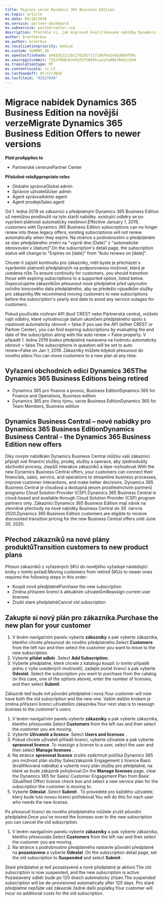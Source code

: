 ```yaml
---
title: Migrace verze Dynamics 365 Business Edition
ms.topic: article
ms.date: 05/18/2020
ms.service: partner-dashboard
ms.subservice: partnercenter-csp
description: Přečtěte si, jak migrovat kvalifikované nabídky Dynamics 365 Business Edition do novějších verzí, než vyprší jejich platnost.
author: BrentSerbus
ms.author: brserbus
ms.localizationpriority: medium
ms.custom: SEOMAY.20
ms.openlocfilehash: d441d121c28c2762d1f1c71d6f6a1e81d089f99c
ms.sourcegitcommit: 7153f0b8c67efd35f58695ca2a7e00e70da1c5e9
ms.translationtype: MT
ms.contentlocale: cs-CZ
ms.lasthandoff: 07/17/2020
ms.locfileid: "92527030"
---
```

# <a name="migrate-dynamics-365-business-edition-offers-to-newer-versions"></a><span data-ttu-id="5eff6-103">Migrace nabídek Dynamics 365 Business Edition na novější verze</span><span class="sxs-lookup"><span data-stu-id="5eff6-103">Migrate Dynamics 365 Business Edition Offers to newer versions</span></span>

<span data-ttu-id="5eff6-104">**Platí pro**</span><span class="sxs-lookup"><span data-stu-id="5eff6-104">**Applies to**</span></span>

- <span data-ttu-id="5eff6-105">Partnerské centrum</span><span class="sxs-lookup"><span data-stu-id="5eff6-105">Partner Center</span></span>

<span data-ttu-id="5eff6-106">**Příslušné role**</span><span class="sxs-lookup"><span data-stu-id="5eff6-106">**Appropriate roles**</span></span>
- <span data-ttu-id="5eff6-107">Globální správce</span><span class="sxs-lookup"><span data-stu-id="5eff6-107">Global admin</span></span>
- <span data-ttu-id="5eff6-108">Správce uživatelů</span><span class="sxs-lookup"><span data-stu-id="5eff6-108">User admin</span></span>
- <span data-ttu-id="5eff6-109">Agent správce</span><span class="sxs-lookup"><span data-stu-id="5eff6-109">Admin agent</span></span>
- <span data-ttu-id="5eff6-110">Agent prodeje</span><span class="sxs-lookup"><span data-stu-id="5eff6-110">Sales agent</span></span>

<span data-ttu-id="5eff6-111">Od 1. ledna 2019 se zákazníci s předplatným Dynamics 365 Business Edition už nemůžou prodloužit na tyto starší nabídky. existující odběry se po vypršení platnosti automaticky neobnoví.</span><span class="sxs-lookup"><span data-stu-id="5eff6-111">Effective January 1, 2019, customers with Dynamics 365 Business Edition subscriptions can no longer renew into these legacy offers; existing subscriptions will not renew automatically when they expire.</span></span> <span data-ttu-id="5eff6-112">Na stránce s podrobnostmi o předplatném se stav předplatného změní na "vyprší dne [Date]" z "automatické obnovování v [datum]".</span><span class="sxs-lookup"><span data-stu-id="5eff6-112">On the subscription's detail page, the subscription status will change to "Expires on [date]" from "Auto renews on [date]".</span></span>

<span data-ttu-id="5eff6-113">Chcete-li zajistit kontinuitu pro zákazníky, měli byste je přecházet s vypršením platnosti předplatných na podporovanou možnost, která je uvedena níže.</span><span class="sxs-lookup"><span data-stu-id="5eff6-113">To ensure continuity for customers, you should transition those with expiring subscriptions to a supported option, listed below.</span></span> <span data-ttu-id="5eff6-114">Doporučujeme zákazníkům přesunout nové předplatné před uplynutím ročního koncového data předplatného, aby se předešlo výpadkům služby pro zákazníky.</span><span class="sxs-lookup"><span data-stu-id="5eff6-114">We recommend moving customers to new subscriptions before the subscription's yearly end date to avoid any service outages for customers.</span></span>

<span data-ttu-id="5eff6-115">Pokud používáte rozhraní API (buď CREST nebo Partnerská centra), můžete najít odběry, které vyhodnocuje datum ukončení předplatného spolu s vlastností automaticky obnovit = false.</span><span class="sxs-lookup"><span data-stu-id="5eff6-115">If you use the API (either CREST or Partner Center), you can find expiring subscriptions by evaluating the end date of the subscription along with the auto renew = False property.</span></span> <span data-ttu-id="5eff6-116">V případě 1. ledna 2019 budou předplatná nastavena na hodnotu automaticky obnovit = false.</span><span class="sxs-lookup"><span data-stu-id="5eff6-116">The subscriptions in question will be set to auto renew=False on Jan 1, 2019.</span></span> <span data-ttu-id="5eff6-117">Zákazníky můžete kdykoli přesunout do nového plánu.</span><span class="sxs-lookup"><span data-stu-id="5eff6-117">You can move customers to a new plan at any time.</span></span> 

## <a name="the-dynamics-365-business-editions-being-retired"></a><span data-ttu-id="5eff6-118">Vyřazení obchodních edicí Dynamics 365</span><span class="sxs-lookup"><span data-stu-id="5eff6-118">The Dynamics 365 Business Editions being retired</span></span>

- <span data-ttu-id="5eff6-119">Dynamics 365 pro finance a provoz, Business Edition</span><span class="sxs-lookup"><span data-stu-id="5eff6-119">Dynamics 365 for Finance and Operations, Business edition</span></span>
- <span data-ttu-id="5eff6-120">Dynamics 365 pro členy týmu, verze Business Edition</span><span class="sxs-lookup"><span data-stu-id="5eff6-120">Dynamics 365 for Team Members, Business edition</span></span>

## <a name="dynamics-business-central---the-dynamics-365-business-edition-new-offers"></a><span data-ttu-id="5eff6-121">Dynamics Business Central – nové nabídky pro Dynamics 365 Business Edition</span><span class="sxs-lookup"><span data-stu-id="5eff6-121">Dynamics Business Central - the Dynamics 365 Business Edition new offers</span></span>

<span data-ttu-id="5eff6-122">Díky novým nabídkám Dynamics Business Central můžou vaši zákazníci připojit své finanční služby, prodej, služby a operace, aby zjednodušily obchodní procesy, zlepšili interakce zákazníků a lépe rozhodovat.</span><span class="sxs-lookup"><span data-stu-id="5eff6-122">With the new Dynamics Business Central offers, your customers can connect their financials, sales, service, and operations to streamline business processes, improve customer interactions, and make better decisions.</span></span> <span data-ttu-id="5eff6-123">Dynamics 365 Business Central je cloudová a dostupná jenom prostřednictvím partnerů programu Cloud Solution Provider (CSP).</span><span class="sxs-lookup"><span data-stu-id="5eff6-123">Dynamics 365 Business Central is cloud-based and available through Cloud Solution Provider (CSP) program partners only.</span></span>
<span data-ttu-id="5eff6-124">Zákazníci Dynamics 365 Business Edition mají nárok na zlevněné přechody na nové nabídky Business Central do 30. června 2020.</span><span class="sxs-lookup"><span data-stu-id="5eff6-124">Dynamics 365 Business Edition customers are eligible to receive discounted transition pricing for the new Business Central offers until June 30, 2020.</span></span>

## <a name="transition-customers-to-new-product-plans"></a><span data-ttu-id="5eff6-125">Přechod zákazníků na nové plány produktů</span><span class="sxs-lookup"><span data-stu-id="5eff6-125">Transition customers to new product plans</span></span>

 <span data-ttu-id="5eff6-126">Přesun zákazníků z vyřazených SKU do novějšího vyžaduje následující kroky v tomto pořadí:</span><span class="sxs-lookup"><span data-stu-id="5eff6-126">Moving customers from retired SKUs to newer ones requires the following steps in this order:</span></span>

- <span data-ttu-id="5eff6-127">Koupit nové předplatné</span><span class="sxs-lookup"><span data-stu-id="5eff6-127">Purchase the new subscription</span></span>
- <span data-ttu-id="5eff6-128">Změna přiřazení licencí k aktuálním uživatelům</span><span class="sxs-lookup"><span data-stu-id="5eff6-128">Reassign current user licenses</span></span>
- <span data-ttu-id="5eff6-129">Zrušit staré předplatné</span><span class="sxs-lookup"><span data-stu-id="5eff6-129">Cancel old subscription</span></span>

## <a name="purchase-the-new-plan-for-your-customer"></a><span data-ttu-id="5eff6-130">Zakupte si nový plán pro zákazníka.</span><span class="sxs-lookup"><span data-stu-id="5eff6-130">Purchase the new plan for your customer</span></span>

1. <span data-ttu-id="5eff6-131">V levém navigačním panelu vyberte **zákazníky** a pak vyberte zákazníka, kterého chcete přesunout do nového předplatného.</span><span class="sxs-lookup"><span data-stu-id="5eff6-131">Select **Customers** from the left nav and then select the customer you want to move to the new subscription.</span></span>
2. <span data-ttu-id="5eff6-132">Vyberte **přidat odběr** .</span><span class="sxs-lookup"><span data-stu-id="5eff6-132">Select **Add Subscription** .</span></span>
3. <span data-ttu-id="5eff6-133">Vyberte předplatné, které chcete z katalogu koupit (v tomto případě jednu z výše uvedených možností), zadejte počet licencí a pak vyberte **Odeslat** .</span><span class="sxs-lookup"><span data-stu-id="5eff6-133">Select the subscription you want to purchase from the catalog (in this case, one of the options above), enter the number of licenses, and then select **Submit** .</span></span> 

<span data-ttu-id="5eff6-134">Zákazník teď bude mít původní předplatné i nový.</span><span class="sxs-lookup"><span data-stu-id="5eff6-134">Your customer will now have both the old subscription and the new one.</span></span> <span data-ttu-id="5eff6-135">Vaším dalším krokem je změna přiřazení licencí uživatelům zákazníka.</span><span class="sxs-lookup"><span data-stu-id="5eff6-135">Your next step is to reassign licenses to the customer's users.</span></span>

1. <span data-ttu-id="5eff6-136">V levém navigačním panelu vyberte **zákazníky** a pak vyberte zákazníka, kterého přesouváte.</span><span class="sxs-lookup"><span data-stu-id="5eff6-136">Select **Customers** from the left nav and then select the customer you are moving.</span></span>
2. <span data-ttu-id="5eff6-137">Vyberte **Uživatelé a licence** .</span><span class="sxs-lookup"><span data-stu-id="5eff6-137">Select **Users and licenses** .</span></span>
3. <span data-ttu-id="5eff6-138">Pokud chcete uživateli přiřadit licenci, vyberte uživatele a pak vyberte **spravovat licence** .</span><span class="sxs-lookup"><span data-stu-id="5eff6-138">To reassign a license to a user, select the user and then select **Manage licenses** .</span></span> 
4. <span data-ttu-id="5eff6-139">Na stránce **spravovat licence** zrušte zaškrtnutí políčka Dynamics 365 pro možnost plán služby Sales/zákazník Engagement z licence Basic (kvalifikovaná nabídka) a vyberte nový plán služby pro předplatné, na které se bude zákazník pohybovat.</span><span class="sxs-lookup"><span data-stu-id="5eff6-139">On the **Manage licenses** page, clear the Dynamics 365 for Sales/ Customer Engagement Plan from Basic (Qualified Offer) license check box and select a new service plan for the subscription the customer is moving to.</span></span> 
5. <span data-ttu-id="5eff6-140">Vyberte **Odeslat** .</span><span class="sxs-lookup"><span data-stu-id="5eff6-140">Select **Submit** .</span></span> <span data-ttu-id="5eff6-141">To provedete pro každého uživatele, který bude tuto novou licenci potřebovat.</span><span class="sxs-lookup"><span data-stu-id="5eff6-141">You will do this for each user who needs the new license.</span></span> 

<span data-ttu-id="5eff6-142">Po přesunutí licencí do nového předplatného můžete zrušit původní předplatné.</span><span class="sxs-lookup"><span data-stu-id="5eff6-142">Once you've moved the licenses over to the new subscription you can cancel the old subscription.</span></span> 

1. <span data-ttu-id="5eff6-143">V levém navigačním panelu vyberte **zákazníky** a pak vyberte zákazníka, kterého přesouváte.</span><span class="sxs-lookup"><span data-stu-id="5eff6-143">Select **Customers** from the left nav and then select the customer you are moving.</span></span>
2. <span data-ttu-id="5eff6-144">Na stránce s podrobnostmi předplatného nastavte původní předplatné na **pozastaveno** a vyberte **Odeslat** .</span><span class="sxs-lookup"><span data-stu-id="5eff6-144">On the subscription detail page, set the old subscription to **Suspended** and select **Submit** .</span></span>

<span data-ttu-id="5eff6-145">Staré předplatné je teď pozastavené a nové předplatné je aktivní.</span><span class="sxs-lookup"><span data-stu-id="5eff6-145">The old subscription is now suspended, and the new subscription is active.</span></span> <span data-ttu-id="5eff6-146">Pozastavený odběr bude po 120 dnech automaticky zřízen.</span><span class="sxs-lookup"><span data-stu-id="5eff6-146">The suspended subscription will be de-provisioned automatically after 120 days.</span></span> <span data-ttu-id="5eff6-147">Pro staré předplatné nepřijde váš zákazník žádné další poplatky.</span><span class="sxs-lookup"><span data-stu-id="5eff6-147">Your customer will incur no additional costs for the old subscription.</span></span>
